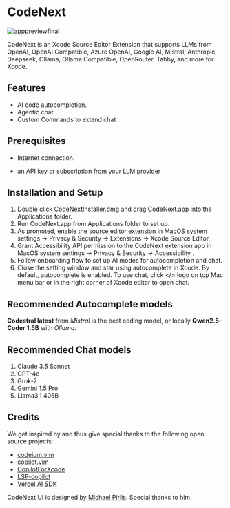 # CodeNext
![apppreviewfinal](https://github.com/user-attachments/assets/c17c5829-c36d-44df-93e0-0ecf26d2f491)

CodeNext is an Xcode Source Editor Extension that supports LLMs from OpenAI, OpenAI Compatible, Azure OpenAI, Google AI, Mistral, Anthropic, Deepseek, Ollama, Ollama Compatible, OpenRouter, Tabby, and more for Xcode.

## Features

- AI code autocompletion.
- Agentic chat
- Custom Commands to extend chat

## Prerequisites

- Internet connection.

- an API key or subscription from your LLM provider

## Installation and Setup

1. Double click CodeNextInstaller.dmg and drag CodeNext.app into the Applications folder.
2. Run CodeNext.app from Applications folder to set up.
3. As promoted, enable the source editor extension in MacOS system settings -> Privacy & Security -> Extensions -> Xcode Source Editor.
4. Grant Accessibility API permission to the CodeNext extension app in MacOS system settings -> Privacy & Security -> Accessibility .
5. Follow onboarding flow to set up AI modes for autocompletion and chat.
6. Close the setting window and star using autocomplete in Xcode. By default, autocomplete is enabled. To use chat, click </> logo on top Mac menu bar or in the right corner of Xcode editor to open chat.

## Recommended Autocomplete models
**Codestral latest** from *Mistral* is the best coding model, or locally **Qwen2.5-Coder 1.5B** with *Ollama*.

## Recommended Chat models
1. Claude 3.5 Sonnet
2. GPT-4o
3. Grok-2
4. Gemini 1.5 Pro
5. Llama3.1 405B

## Credits
We get inspired by and thus give special thanks to the following open source projects:
- [codeium.vim](https://github.com/Exafunction/codeium.vim)
- [copilot.vim](https://github.com/github/copilot.vim)
- [CopilotForXcode](https://github.com/intitni/CopilotForXcode)
- [LSP-copilot](https://github.com/TerminalFi/LSP-copilot)
- [Vercel AI SDK](https://github.com/vercel/ai)

CodeNext UI is designed by [Michael Pirlis](https://www.linkedin.com/in/mpirlis/). Special thanks to him.

